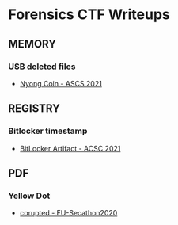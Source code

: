 # Forensics CTF Writeups

## MEMORY

### USB deleted files

- [Nyong Coin - ASCS 2021](memory/USB_deleted_files/README.md)

## REGISTRY

### Bitlocker timestamp

- [BitLocker Artifact - ACSC 2021](registry/Bitlocker/README.md)

## PDF

### Yellow Dot

- [corupted - FU-Secathon2020](pdf/yellow_dot/README.md)